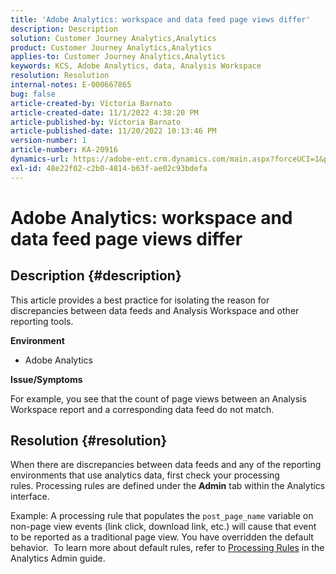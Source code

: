 ```yaml
---
title: 'Adobe Analytics: workspace and data feed page views differ'
description: Description
solution: Customer Journey Analytics,Analytics
product: Customer Journey Analytics,Analytics
applies-to: Customer Journey Analytics,Analytics
keywords: KCS, Adobe Analytics, data, Analysis Workspace
resolution: Resolution
internal-notes: E-000667865
bug: false
article-created-by: Victoria Barnato
article-created-date: 11/1/2022 4:38:20 PM
article-published-by: Victoria Barnato
article-published-date: 11/20/2022 10:13:46 PM
version-number: 1
article-number: KA-20916
dynamics-url: https://adobe-ent.crm.dynamics.com/main.aspx?forceUCI=1&pagetype=entityrecord&etn=knowledgearticle&id=16b31394-035a-ed11-9561-6045bd006a22
exl-id: 48e22f02-c2b0-4814-b63f-ae02c93bdefa
---
```

# Adobe Analytics: workspace and data feed page views differ

## Description {#description}


This article provides a best practice for isolating the reason for discrepancies between data feeds and Analysis Workspace and other reporting tools.

<b>Environment</b>

- Adobe Analytics


<b>Issue/Symptoms</b>

 For example, you see that the count of page views between an Analysis Workspace report and a corresponding data feed do not match.




## Resolution {#resolution}


When there are discrepancies between data feeds and any of the reporting environments that use analytics data, first check your processing rules. Processing rules are defined under the <b>Admin</b> tab within the Analytics interface.

Example:
A processing rule that populates the `post_page_name` variable on non-page view events (link click, download link, etc.) will cause that event to be reported as a traditional page view. You have overridden the default behavior.  To learn more about default rules, refer to [Processing Rules](https://experienceleague.adobe.com/docs/analytics/admin/admin-tools/processing-rules/processing-rules-configuration/processing-rules-about.html?lang=en) in the Analytics Admin guide.
